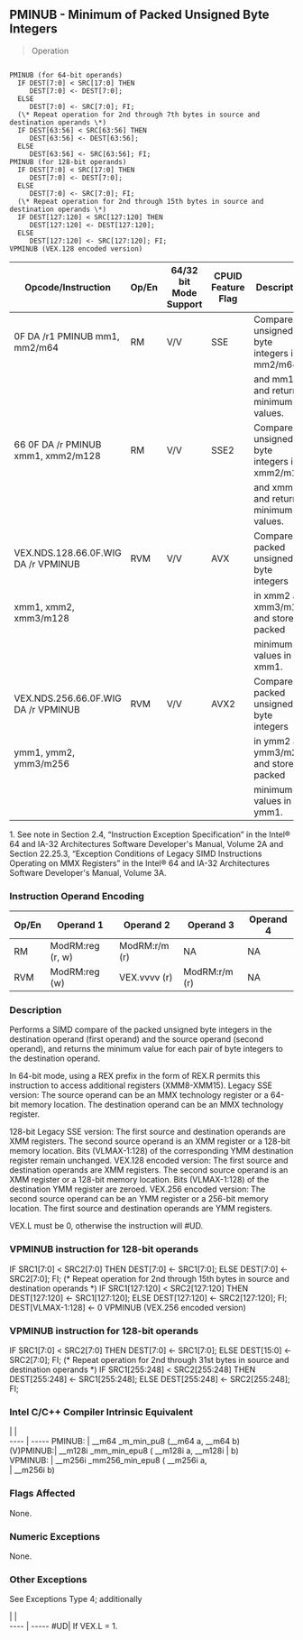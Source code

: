 ## PMINUB - Minimum of Packed Unsigned Byte Integers

> Operation
``` slim

PMINUB (for 64-bit operands)
  IF DEST[7:0] < SRC[17:0] THEN
     DEST[7:0] <- DEST[7:0];
  ELSE
     DEST[7:0] <- SRC[7:0]; FI;
  (\* Repeat operation for 2nd through 7th bytes in source and destination operands \*)
  IF DEST[63:56] < SRC[63:56] THEN
     DEST[63:56] <- DEST[63:56];
  ELSE
     DEST[63:56] <- SRC[63:56]; FI;
PMINUB (for 128-bit operands)
  IF DEST[7:0] < SRC[17:0] THEN
     DEST[7:0] <- DEST[7:0];
  ELSE
     DEST[7:0] <- SRC[7:0]; FI;
  (\* Repeat operation for 2nd through 15th bytes in source and destination operands \*)
  IF DEST[127:120] < SRC[127:120] THEN
     DEST[127:120] <- DEST[127:120];
  ELSE
     DEST[127:120] <- SRC[127:120]; FI;
VPMINUB (VEX.128 encoded version)
```

 Opcode/Instruction                 | Op/En| 64/32 bit Mode Support| CPUID Feature Flag| Description                                
 ---  | --- | --- | --- | ---
 0F DA /r1 PMINUB mm1, mm2/m64      | RM   | V/V                   | SSE               | Compare unsigned byte integers in mm2/m64  
                                    |      |                       |                   | and mm1 and returns minimum values.        
 66 0F DA /r PMINUB xmm1, xmm2/m128 | RM   | V/V                   | SSE2              | Compare unsigned byte integers in xmm2/m128
                                    |      |                       |                   | and xmm1 and returns minimum values.       
 VEX.NDS.128.66.0F.WIG DA /r VPMINUB| RVM  | V/V                   | AVX               | Compare packed unsigned byte integers      
 xmm1, xmm2, xmm3/m128              |      |                       |                   | in xmm2 and xmm3/m128 and store packed     
                                    |      |                       |                   | minimum values in xmm1.                    
 VEX.NDS.256.66.0F.WIG DA /r VPMINUB| RVM  | V/V                   | AVX2              | Compare packed unsigned byte integers      
 ymm1, ymm2, ymm3/m256              |      |                       |                   | in ymm2 and ymm3/m256 and store packed     
                                    |      |                       |                   | minimum values in ymm1.                    
<aside class="notification">
1. See note in Section 2.4, “Instruction Exception Specification” in
the Intel® 64 and IA-32 Architectures Software Developer's Manual, Volume 2A
and Section 22.25.3, “Exception Conditions of Legacy SIMD Instructions Operating
on MMX Registers” in the Intel® 64 and IA-32 Architectures Software Developer's
Manual, Volume 3A.
</aside>


### Instruction Operand Encoding
 Op/En| Operand 1       | Operand 2    | Operand 3    | Operand 4
 ---  | --- | --- | --- | ---
 RM   | ModRM:reg (r, w)| ModRM:r/m (r)| NA           | NA       
 RVM  | ModRM:reg (w)   | VEX.vvvv (r) | ModRM:r/m (r)| NA       

### Description
Performs a SIMD compare of the packed unsigned byte integers in the destination
operand (first operand) and the source operand (second operand), and returns
the minimum value for each pair of byte integers to the destination operand.

In 64-bit mode, using a REX prefix in the form of REX.R permits this instruction
to access additional registers (XMM8-XMM15). Legacy SSE version: The source
operand can be an MMX technology register or a 64-bit memory location. The destination
operand can be an MMX technology register.

128-bit Legacy SSE version: The first source and destination operands are XMM
registers. The second source operand is an XMM register or a 128-bit memory
location. Bits (VLMAX-1:128) of the corresponding YMM destination register remain
unchanged. VEX.128 encoded version: The first source and destination operands
are XMM registers. The second source operand is an XMM register or a 128-bit
memory location. Bits (VLMAX-1:128) of the destination YMM register are zeroed.
VEX.256 encoded version: The second source operand can be an YMM register or
a 256-bit memory location. The first source and destination operands are YMM
registers.

<aside class="notification">
VEX.L must be 0, otherwise the instruction will #UD.
</aside>



### VPMINUB instruction for 128-bit operands
  IF SRC1[7:0] < SRC2[7:0] THEN
     DEST[7:0] <- SRC1[7:0];
  ELSE
     DEST[7:0] <- SRC2[7:0]; FI;
  (\* Repeat operation for 2nd through 15th bytes in source and destination operands \*)
  IF SRC1[127:120] < SRC2[127:120] THEN
     DEST[127:120] <- SRC1[127:120];
  ELSE
     DEST[127:120] <- SRC2[127:120]; FI;
DEST[VLMAX-1:128] <- 0
VPMINUB (VEX.256 encoded version)
### VPMINUB instruction for 128-bit operands
  IF SRC1[7:0] < SRC2[7:0] THEN
     DEST[7:0] <- SRC1[7:0];
  ELSE
     DEST[15:0] <- SRC2[7:0]; FI;
  (\* Repeat operation for 2nd through 31st bytes in source and destination operands \*)
  IF SRC1[255:248] < SRC2[255:248] THEN
     DEST[255:248] <- SRC1[255:248];
  ELSE
     DEST[255:248] <- SRC2[255:248]; FI;

### Intel C/C++ Compiler Intrinsic Equivalent
   | |  
---- | -----
 PMINUB:   | __m64 _m_min_pu8 (__m64 a, __m64 b)      
 (V)PMINUB:| __m128i _mm_min_epu8 ( __m128i a, __m128i
           | b)                                       
 VPMINUB:  | __m256i _mm256_min_epu8 ( __m256i a,     
           | __m256i b)                               

### Flags Affected
None.


### Numeric Exceptions
None.


### Other Exceptions
See Exceptions Type 4; additionally

   | |  
---- | -----
 #UD| If VEX.L = 1.
